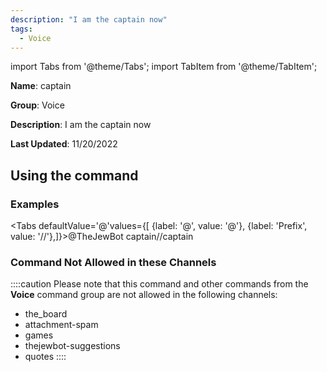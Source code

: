 ```yaml
---
description: "I am the captain now"
tags:
  - Voice
---
```

import Tabs from '@theme/Tabs';
import TabItem from '@theme/TabItem';

**Name**: captain

**Group**: Voice

**Description**: I am the captain now

**Last Updated**: 11/20/2022

## Using the command

### Examples
<Tabs defaultValue='@'values={[ {label: '@', value: '@'}, {label: 'Prefix', value: '//'},]}><TabItem value='@'>@TheJewBot captain</TabItem><TabItem value='//'>//captain</TabItem></Tabs>

### Command Not Allowed in these Channels
::::caution Please note that this command and other commands from the **Voice** command group are not allowed in the following channels:
- the_board
- attachment-spam
- games
- thejewbot-suggestions
- quotes
::::
